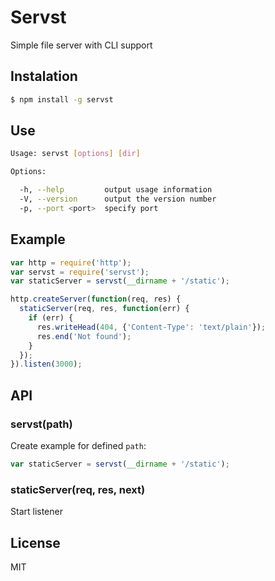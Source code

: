 # Servst

  Simple file server with CLI support

## Instalation

```sh
$ npm install -g servst
```

## Use

```sh
Usage: servst [options] [dir]

Options:

  -h, --help         output usage information
  -V, --version      output the version number
  -p, --port <port>  specify port
```

## Example

```js
var http = require('http');
var servst = require('servst');
var staticServer = servst(__dirname + '/static');

http.createServer(function(req, res) {
  staticServer(req, res, function(err) {
    if (err) {
      res.writeHead(404, {'Content-Type': 'text/plain'});
      res.end('Not found');
    }
  });
}).listen(3000);
```

## API

### servst(path)

  Create example for defined `path`:

```js
var staticServer = servst(__dirname + '/static');
```

### staticServer(req, res, next)

  Start listener

## License

  MIT
